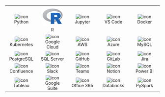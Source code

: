 <div align="center">
<table>
<tr>
    <td align="center" width="96">
        <img src="https://techstack-generator.vercel.app/python-icon.svg" alt="icon" width="65" height="65" />
        <br>Python
    </td>
    <td align="center" width="96">
        <img src="https://github.com/devicons/devicon/blob/master/icons/r/r-original.svg" alt="icon" width="65" height="65" />
        <br>R
    </td>
    <td align="center" width="96">
        <img src="https://cdn.jsdelivr.net/gh/devicons/devicon/icons/jupyter/jupyter-original.svg" alt="icon" width="65" height="65" />
        <br>Jupyter
    </td>
    <td align="center" width="96">
        <img src="https://cdn.jsdelivr.net/gh/devicons/devicon/icons/vscode/vscode-original.svg" alt="icon" width="65" height="65" />
        <br>VS Code
    </td>
    <td align="center" width="96">
        <img src="https://cdn.jsdelivr.net/gh/devicons/devicon/icons/docker/docker-original.svg" alt="icon" width="65" height="65" />
        <br>Docker
    </td>
</tr>
<tr>
    <td align="center" width="96">
        <img src="https://cdn.jsdelivr.net/gh/devicons/devicon/icons/kubernetes/kubernetes-plain.svg" alt="icon" width="65" height="65" />
        <br>Kubernetes
    </td>
    <td align="center" width="96">
        <img src="https://cdn.jsdelivr.net/gh/devicons/devicon/icons/googlecloud/googlecloud-original.svg" alt="icon" width="65" height="65" />
        <br>Google Cloud
    </td>
    <td align="center" width="96">
        <img src="https://techstack-generator.vercel.app/aws-icon.svg" alt="icon" width="65" height="65" />
        <br>AWS
    </td>
    <td align="center" width="96">
        <img src="https://cdn.jsdelivr.net/gh/devicons/devicon/icons/azure/azure-original.svg" alt="icon" width="65" height="65" />
        <br>Azure
    </td>
    <td align="center" width="96">
        <img src="https://cdn.jsdelivr.net/gh/devicons/devicon/icons/mysql/mysql-original.svg" alt="icon" width="65" height="65" />
        <br>MySQL
    </td>
</tr>
<tr>
    <td align="center" width="96">
        <img src="https://cdn.jsdelivr.net/gh/devicons/devicon/icons/postgresql/postgresql-original.svg" alt="icon" width="65" height="65" />
        <br>PostgreSQL
    </td>
    <td align="center" width="96">
        <img src="https://cdn.jsdelivr.net/gh/devicons/devicon/icons/microsoftsqlserver/microsoftsqlserver-plain.svg" alt="icon" width="65" height="65" />
        <br>SQL Server
    </td>
    <td align="center" width="96">
        <img src="https://cdn.jsdelivr.net/gh/devicons/devicon/icons/github/github-original.svg" alt="icon" width="65" height="65" />
        <br>GitHub
    </td>
    <td align="center" width="96">
        <img src="https://cdn.jsdelivr.net/gh/devicons/devicon/icons/gitlab/gitlab-original.svg" alt="icon" width="65" height="65" />
        <br>GitLab
    </td>
    <td align="center" width="96">
        <img src="https://cdn.jsdelivr.net/gh/devicons/devicon/icons/jira/jira-original.svg" alt="icon" width="65" height="65" />
        <br>Jira
    </td>
</tr>
<tr>
    <td align="center" width="96">
        <img src="https://cdn.jsdelivr.net/gh/devicons/devicon/icons/confluence/confluence-original.svg" alt="icon" width="65" height="65" />
        <br>Confluence
    </td>
    <td align="center" width="96">
        <img src="https://cdn.jsdelivr.net/gh/devicons/devicon/icons/slack/slack-original.svg" alt="icon" width="65" height="65" />
        <br>Slack
    </td>
    <td align="center" width="96">
        <img src="https://img.icons8.com/color/96/microsoft-teams.png" alt="icon" width="65" height="65" />
        <br>Teams
    </td>
    <td align="center" width="96">
        <img src="https://img.icons8.com/color/96/notion--v1.png" alt="icon" width="65" height="65" />
        <br>Notion
    </td>
    <td align="center" width="96">
        <img src="https://img.icons8.com/color/96/power-bi.png" alt="icon" width="65" height="65" />
        <br>Power BI
    </td>
</tr>
<tr>
    <td align="center" width="96">
        <img src="https://img.icons8.com/color/96/tableau-software.png" alt="icon" width="65" height="65" />
        <br>Tableau
    </td>
    <td align="center" width="96">
        <img src="https://img.icons8.com/color/96/google-logo.png" alt="icon" width="65" height="65" />
        <br>Google Suite
    </td>
    <td align="center" width="96">
        <img src="https://img.icons8.com/color/96/microsoft-office-2019.png" alt="icon" width="65" height="65" />
        <br>Office 365
    </td>
    <td align="center" width="96">
        <img src="https://img.icons8.com/external-tal-revivo-color-tal-revivo/96/external-databricks-an-american-enterprise-software-company-founded-by-the-creators-of-apache-spark-logo-color-tal-revivo.png" alt="icon" width="65" height="65" />
        <br>Databricks
    </td>
    <td align="center" width="96">
        <img src="https://cdn.jsdelivr.net/gh/devicons/devicon/icons/apache/apache-original.svg" alt="icon" width="65" height="65" />
        <br>PySpark
    </td>
</tr>
</table>
</div>
